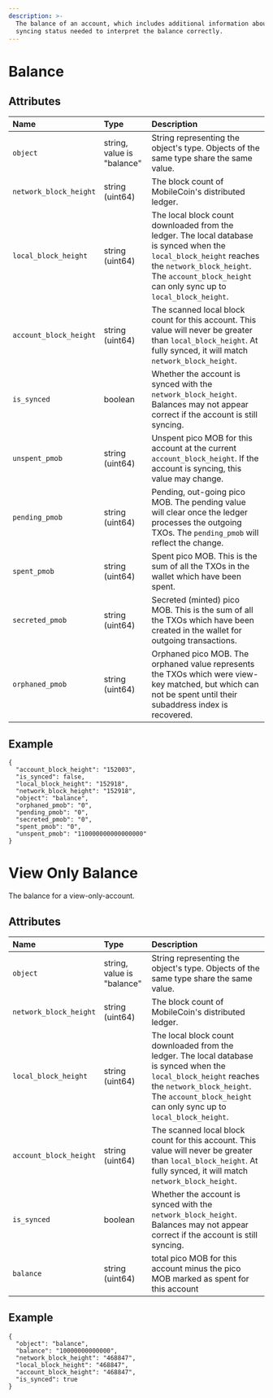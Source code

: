 ```yaml
---
description: >-
  The balance of an account, which includes additional information about the
  syncing status needed to interpret the balance correctly.
---
```


# Balance

## Attributes

| Name | Type | Description |
| :--- | :--- | :--- |
| `object` | string, value is "balance" | String representing the object's type. Objects of the same type share the same value. |
| `network_block_height` | string \(uint64\) | The block count of MobileCoin's distributed ledger. |
| `local_block_height` | string \(uint64\) | The local block count downloaded from the ledger. The local database is synced when the `local_block_height` reaches the `network_block_height`. The `account_block_height` can only sync up to `local_block_height`. | 
| `account_block_height` | string \(uint64\) | The scanned local block count for this account. This value will never be greater than `local_block_height`. At fully synced, it will match `network_block_height`.
| `is_synced` | boolean | Whether the account is synced with the `network_block_height`. Balances may not appear correct if the account is still syncing. |
| `unspent_pmob` | string \(uint64\) | Unspent pico MOB for this account at the current `account_block_height`. If the account is syncing, this value may change. |
| `pending_pmob` | string \(uint64\) | Pending, out-going pico MOB. The pending value will clear once the ledger processes the outgoing TXOs. The `pending_pmob` will reflect the change. |
| `spent_pmob` | string \(uint64\) | Spent pico MOB. This is the sum of all the TXOs in the wallet which have been spent. |
| `secreted_pmob` | string \(uint64\) | Secreted \(minted\) pico MOB. This is the sum of all the TXOs which have been created in the wallet for outgoing transactions. |
| `orphaned_pmob` | string \(uint64\) | Orphaned pico MOB. The orphaned value represents the TXOs which were view-key matched, but which can not be spent until their subaddress index is recovered. |

## Example

```text
{
  "account_block_height": "152003",
  "is_synced": false,
  "local_block_height": "152918",
  "network_block_height": "152918",
  "object": "balance",
  "orphaned_pmob": "0",
  "pending_pmob": "0",
  "secreted_pmob": "0",
  "spent_pmob": "0",
  "unspent_pmob": "110000000000000000"
}
```

# View Only Balance
The balance for a view-only-account.

## Attributes

| Name | Type | Description |
| :--- | :--- | :--- |
| `object` | string, value is "balance" | String representing the object's type. Objects of the same type share the same value. |
| `network_block_height` | string \(uint64\) | The block count of MobileCoin's distributed ledger. |
| `local_block_height` | string \(uint64\) | The local block count downloaded from the ledger. The local database is synced when the `local_block_height` reaches the `network_block_height`. The `account_block_height` can only sync up to `local_block_height`. | 
| `account_block_height` | string \(uint64\) | The scanned local block count for this account. This value will never be greater than `local_block_height`. At fully synced, it will match `network_block_height`.
| `is_synced` | boolean | Whether the account is synced with the `network_block_height`. Balances may not appear correct if the account is still syncing. |
| `balance` | string \(uint64\) | total pico MOB for this account minus the pico MOB marked as spent for this account |

## Example

```text
{
  "object": "balance",
  "balance": "10000000000000",
  "network_block_height": "468847",
  "local_block_height": "468847",
  "account_block_height": "468847",
  "is_synced": true
}
```
